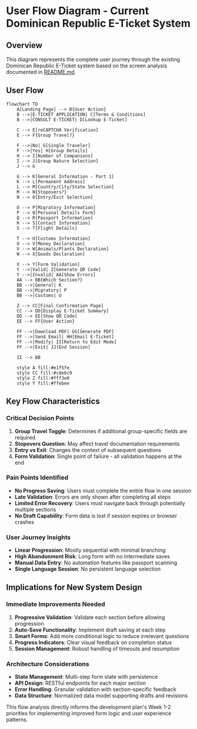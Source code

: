 # User Flow Diagram - Current Dominican Republic E-Ticket System

## Overview

This diagram represents the complete user journey through the existing Dominican Republic E-Ticket system based on the screen analysis documented in [README.md](README.md).

## User Flow

```mermaid
flowchart TD
    A[Landing Page] --> B{User Action}
    B -->|E-TICKET APPLICATION| C[Terms & Conditions]
    B -->|CONSULT E-TICKET| D[Lookup E-Ticket]

    C --> E[reCAPTCHA Verification]
    E --> F{Group Travel?}

    F -->|No| G[Single Traveler]
    F -->|Yes| H[Group Details]
    H --> I[Number of Companions]
    I --> J[Group Nature Selection]
    J --> G

    G --> K[General Information - Part 1]
    K --> L[Permanent Address]
    L --> M[Country/City/State Selection]
    M --> N{Stopovers?}
    N --> O[Entry/Exit Selection]

    O --> P[Migratory Information]
    P --> Q[Personal Details Form]
    Q --> R[Passport Information]
    R --> S[Contact Information]
    S --> T[Flight Details]

    T --> U[Customs Information]
    U --> V[Money Declaration]
    V --> W[Animals/Plants Declaration]
    W --> X[Goods Declaration]

    X --> Y[Form Validation]
    Y -->|Valid| Z[Generate QR Code]
    Y -->|Invalid| AA[Show Errors]
    AA --> BB{Which Section?}
    BB -->|General| K
    BB -->|Migratory| P
    BB -->|Customs| U

    Z --> CC[Final Confirmation Page]
    CC --> DD[Display E-Ticket Summary]
    DD --> EE[Show QR Code]
    EE --> FF{User Action}

    FF -->|Download PDF| GG[Generate PDF]
    FF -->|Send Email| HH[Email E-Ticket]
    FF -->|Modify| II[Return to Edit Mode]
    FF -->|Exit| JJ[End Session]

    II --> BB

    style A fill:#e1f5fe
    style CC fill:#c8e6c9
    style Z fill:#fff3e0
    style Y fill:#ffebee
```

## Key Flow Characteristics

### **Critical Decision Points**

1. **Group Travel Toggle**: Determines if additional group-specific fields are required
2. **Stopovers Question**: May affect travel documentation requirements
3. **Entry vs Exit**: Changes the context of subsequent questions
4. **Form Validation**: Single point of failure - all validation happens at the end

### **Pain Points Identified**

- **No Progress Saving**: Users must complete the entire flow in one session
- **Late Validation**: Errors are only shown after completing all steps
- **Limited Error Recovery**: Users must navigate back through potentially multiple sections
- **No Draft Capability**: Form data is lost if session expires or browser crashes

### **User Journey Insights**

- **Linear Progression**: Mostly sequential with minimal branching
- **High Abandonment Risk**: Long form with no intermediate saves
- **Manual Data Entry**: No automation features like passport scanning
- **Single Language Session**: No persistent language selection

## Implications for New System Design

### **Immediate Improvements Needed**

1. **Progressive Validation**: Validate each section before allowing progression
2. **Auto-Save Functionality**: Implement draft saving at each step
3. **Smart Forms**: Add more conditional logic to reduce irrelevant questions
4. **Progress Indicators**: Clear visual feedback on completion status
5. **Session Management**: Robust handling of timeouts and resumption

### **Architecture Considerations**

- **State Management**: Multi-step form state with persistence
- **API Design**: RESTful endpoints for each major section
- **Error Handling**: Granular validation with section-specific feedback
- **Data Structure**: Normalized data model supporting drafts and revisions

This flow analysis directly informs the development plan's Week 1-2 priorities for implementing improved form logic and user experience patterns.
